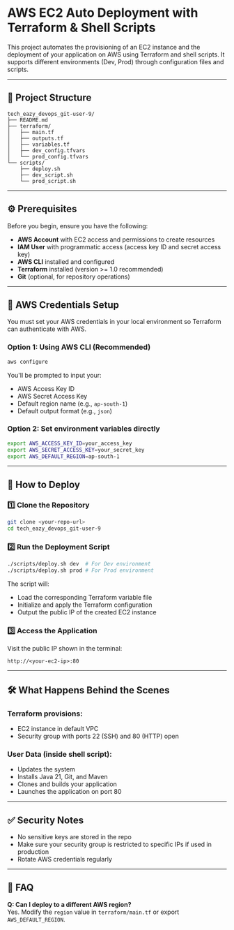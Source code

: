 # AWS EC2 Auto Deployment with Terraform & Shell Scripts

This project automates the provisioning of an EC2 instance and the deployment of your application on AWS using Terraform and shell scripts. It supports different environments (Dev, Prod) through configuration files and scripts.

---

## 📁 **Project Structure**

```
tech_eazy_devops_git-user-9/
├── README.md
├── terraform/
│   ├── main.tf
│   ├── outputs.tf
│   ├── variables.tf
│   ├── dev_config.tfvars
│   └── prod_config.tfvars
└── scripts/
    ├── deploy.sh
    ├── dev_script.sh
    └── prod_script.sh
```

---

## ⚙️ **Prerequisites**

Before you begin, ensure you have the following:

- **AWS Account** with EC2 access and permissions to create resources
- **IAM User** with programmatic access (access key ID and secret access key)
- **AWS CLI** installed and configured
- **Terraform** installed (version >= 1.0 recommended)
- **Git** (optional, for repository operations)

---

## 🔐 **AWS Credentials Setup**

You must set your AWS credentials in your local environment so Terraform can authenticate with AWS.

### Option 1: Using AWS CLI (Recommended)

```bash
aws configure
```

You'll be prompted to input your:
- AWS Access Key ID
- AWS Secret Access Key
- Default region name (e.g., `ap-south-1`)
- Default output format (e.g., `json`)

### Option 2: Set environment variables directly

```bash
export AWS_ACCESS_KEY_ID=your_access_key
export AWS_SECRET_ACCESS_KEY=your_secret_key
export AWS_DEFAULT_REGION=ap-south-1
```

---

## 🚀 **How to Deploy**

### 1️⃣ Clone the Repository

```bash
git clone <your-repo-url>
cd tech_eazy_devops_git-user-9
```

### 2️⃣ Run the Deployment Script

```bash
./scripts/deploy.sh dev  # For Dev environment
./scripts/deploy.sh prod # For Prod environment
```

The script will:
- Load the corresponding Terraform variable file
- Initialize and apply the Terraform configuration
- Output the public IP of the created EC2 instance

### 3️⃣ Access the Application

Visit the public IP shown in the terminal:

```
http://<your-ec2-ip>:80
```

---

## 🛠️ **What Happens Behind the Scenes**

### Terraform provisions:
- EC2 instance in default VPC
- Security group with ports 22 (SSH) and 80 (HTTP) open

### User Data (inside shell script):
- Updates the system
- Installs Java 21, Git, and Maven
- Clones and builds your application
- Launches the application on port 80

---

## ✅ **Security Notes**

- No sensitive keys are stored in the repo
- Make sure your security group is restricted to specific IPs if used in production
- Rotate AWS credentials regularly

---

## 💬 **FAQ**

**Q: Can I deploy to a different AWS region?**  
Yes. Modify the `region` value in `terraform/main.tf` or export `AWS_DEFAULT_REGION`.



